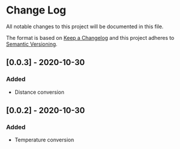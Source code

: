 # Change Log

All notable changes to this project will be documented in this file.

The format is based on [Keep a Changelog](http://keepachangelog.com/)
and this project adheres to [Semantic Versioning](http://semver.org/).

## [0.0.3] - 2020-10-30

### Added
- Distance conversion

## [0.0.2] - 2020-10-30

### Added
- Temperature conversion
